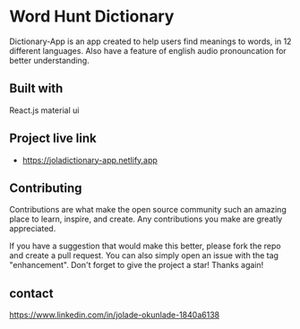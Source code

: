 # Word Hunt Dictionary

Dictionary-App is an app created to help users find meanings to words, in 12 different languages. Also have a feature of english audio pronouncation for better understanding.

## Built with

React.js
material ui

## Project live link

- https://joladictionary-app.netlify.app

## Contributing

Contributions are what make the open source community such an amazing place to learn, inspire, and create. Any contributions you make are greatly appreciated.

If you have a suggestion that would make this better, please fork the repo and create a pull request. You can also simply open an issue with the tag "enhancement". Don't forget to give the project a star! Thanks again!

## contact

https://www.linkedin.com/in/jolade-okunlade-1840a6138
